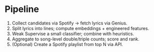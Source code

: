 # Pipeline
1. Collect candidates via Spotify → fetch lyrics via Genius.
2. Split lyrics into lines; compute embeddings + engineered features.
3. Weak Supervise a small classifier; combine with heuristics.
4. Aggregate to song-level double/triple counts; score and rank.
5. (Optional) Create a Spotify playlist from top N via API.

